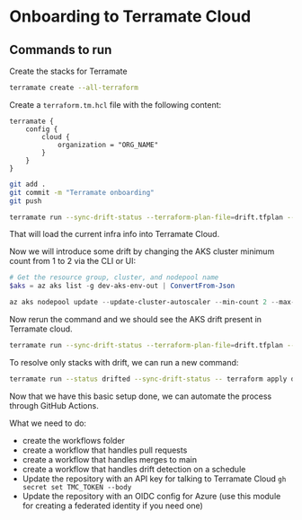 # Onboarding to Terramate Cloud

## Commands to run

Create the stacks for Terramate

```bash
terramate create --all-terraform
```

Create a `terraform.tm.hcl` file with the following content:

```hcl
terramate {
    config {
        cloud {
            organization = "ORG_NAME"
        }
    }
}
```

```bash
git add .
git commit -m "Terramate onboarding"
git push
```

```bash
terramate run --sync-drift-status --terraform-plan-file=drift.tfplan --continue-on-error -- terraform plan -detailed-exitcode -out drift.tfplan
```

That will load the current infra info into Terramate Cloud.

Now we will introduce some drift by changing the AKS cluster minimum count from 1 to 2 via the CLI or UI:

```powershell
# Get the resource group, cluster, and nodepool name
$aks = az aks list -g dev-aks-env-out | ConvertFrom-Json

az aks nodepool update --update-cluster-autoscaler --min-count 2 --max-count 4 -g dev-aks-env-out --cluster-name $aks.name -n $aks.agentPoolProfiles.name[1]
```

Now rerun the command and we should see the AKS drift present in Terramate cloud.

```bash
terramate run --sync-drift-status --terraform-plan-file=drift.tfplan --continue-on-error -- terraform plan -detailed-exitcode -out drift.tfplan
```

To resolve only stacks with drift, we can run a new command:

```bash
terramate run --status drifted --sync-drift-status -- terraform apply drift.tfplan
```

Now that we have this basic setup done, we can automate the process through GitHub Actions.

What we need to do:

* create the workflows folder
* create a workflow that handles pull requests
* create a workflow that handles merges to main
* create a workflow that handles drift detection on a schedule
* Update the repository with an API key for talking to Terramate Cloud
  `gh secret set TMC_TOKEN --body`
* Update the repository with an OIDC config for Azure (use this module for creating a federated identity if you need one)
  

